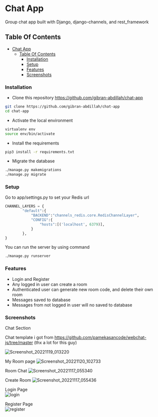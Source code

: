 # Chat App
Group chat app built with Django, django-channels, and rest_framework 

## Table Of Contents

- [Chat App](#chat-app)
  - [Table Of Contents](#table-of-contents)
    - [Installation](#installation)
    - [Setup](#setup)
    - [Features](#features)
    - [Screenshots](#screenshots)

### Installation
- Clone this repository https://github.com/gibran-abdillah/chat-app
```sh
git clone https://github.com/gibran-abdillah/chat-app
cd chat-app
```
- Activate the local environment
```sh
virtualenv env
source env/bin/activate
```
- Install the requirements
```sh
pip3 install -r requirements.txt
```
- Migrate the database
```sh
./manage.py makemigrations
./manage.py migrate
```

### Setup 
Go to app/settings.py to set your Redis url
```py
CHANNEL_LAYERS = {
        "default":{
            "BACKEND":"channels_redis.core.RedisChannelLayer",
            "CONFIG":{
                "hosts":[('localhost', 6379)],
            }
        },
}
```
You can run the server by using command
```sh
./manage.py runserver
```

### Features
- Login and Register
- Any logged in user can create a room
- Authenticated user can generate new room code, and delete their own room
- Messages saved to database
- Messages from not logged in user will no saved to database

### Screenshots
Chat Section  

Chat template i got from https://github.com/pamekasancode/webchat-js/tree/master (thx a lot for this guy)

![Screenshot_20221119_013220](https://user-images.githubusercontent.com/70421698/202837981-724bcbc2-7374-4cf8-af66-8c76b2f1dd70.png)


My Room page 
![Screenshot_20221120_102733](https://user-images.githubusercontent.com/70421698/202881318-d9425f57-71e6-4359-b7e1-6309f02a22f1.png)


Room Chat
![Screenshot_20221117_055340](https://user-images.githubusercontent.com/70421698/202428160-357fb7fe-0a11-4e56-9621-78257ff5428c.png)

Create Room
![Screenshot_20221117_055436](https://user-images.githubusercontent.com/70421698/202428150-b9d92bd2-07b9-44d7-8db1-3256103a5266.png)


Login Page  
![login](https://user-images.githubusercontent.com/70421698/202155809-e9392aaf-5651-487b-85b5-da8940fee6ba.png)


Register Page  
![register](https://user-images.githubusercontent.com/70421698/202155814-c908c8c7-ee36-467c-b5c8-d45803a34b0b.png)
